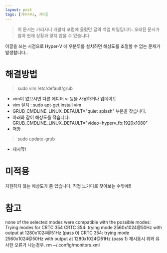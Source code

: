 ```yaml
---
layout: post
tags: [가리사니, 기타]
---
```


> 이 문서는 가리사니 개발자 포럼에 올렸던 글의 백업 파일입니다.
오래된 문서가 많아 현재 상황과 맞지 않을 수 있습니다.


이글을 쓰는 시점으로 Hyper-V 에 우분투를 설치하면
해상도를 조절할 수 없는 문제가 발생합니다..

# 해결방법
> sudo vim /etc/default/grub
- vim이 없으시면 다른 에디터 vi 등을 사용하거나 업데이트
- vim 설치 : sudo apt-get install vim
- GRUB_CMDLINE_LINUX_DEFAULT="quiet splash" 부분을 찾습니다.
- 아래와 같이 해상도를 적습니다.
GRUB_CMDLINE_LINUX_DEFAULT="video=hyperv_fb:1920x1080"
- 저장
> sudo update-grub
- 재시작!

# 미적용
지원하지 않는 해상도가 좀 있습니다. 직접 노가다로 찾아보는 수밖에!!

# 참고
none of the selected modes were compatible with the possible modes:
Trying modes for CRTC 354
CRTC 354: trying mode 2560x1024@50Hz with output at 1280x1024@51Hz (pass 0)
CRTC 354: trying mode 2560x1024@50Hz with output at 1280x1024@51Hz (pass 1)
재시동시 위와 유사한 오류가 나는경우.
rm ~/.config/monitors.xml